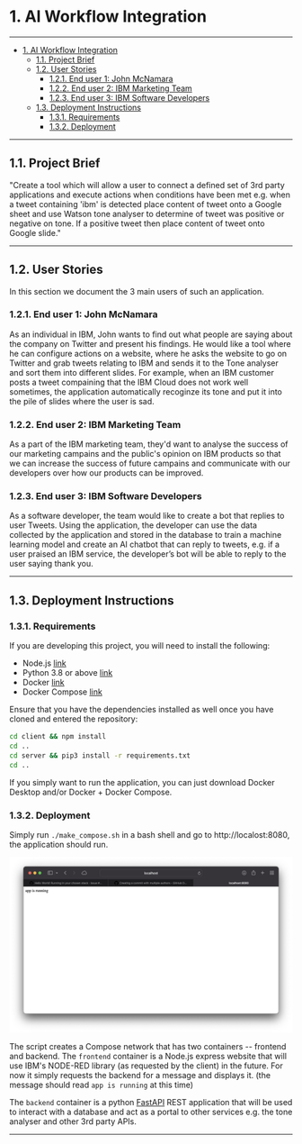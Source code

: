 # 1. AI Workflow Integration

---

- [1. AI Workflow Integration](#1-ai-workflow-integration)
  - [1.1. Project Brief](#11-project-brief)
  - [1.2. User Stories](#12-user-stories)
    - [1.2.1. End user 1: John McNamara](#121-end-user-1-john-mcnamara)
    - [1.2.2. End user 2: IBM Marketing Team](#122-end-user-2-ibm-marketing-team)
    - [1.2.3. End user 3: IBM Software Developers](#123-end-user-3-ibm-software-developers)
  - [1.3. Deployment Instructions](#13-deployment-instructions)
    - [1.3.1. Requirements](#131-requirements)
    - [1.3.2. Deployment](#132-deployment)

---

##  1.1. Project Brief

"Create a tool which will allow a user to connect a defined set of 3rd party applications and execute actions when conditions have been met e.g. when a tweet containing 'ibm' is detected place content of tweet onto a Google sheet and use Watson tone analyser to determine of tweet was positive or negative on tone. If a positive tweet then place content of tweet onto Google slide."

---

## 1.2. User Stories

In this section we document the 3 main users of such an application.

### 1.2.1. End user 1: John McNamara

As an individual in IBM, John wants to find out what people are saying about the company on Twitter and present his findings. He would like a tool where he can configure actions on a website, where he asks the website to go on Twitter and grab tweets relating to IBM and sends it to the Tone analyser and sort them into different slides. For example, when an IBM customer posts a tweet compaining that the IBM Cloud does not work well sometimes, the application automatically recoginze its tone and put it into the pile of slides where the user is sad.

### 1.2.2. End user 2: IBM Marketing Team

As a part of the IBM marketing team, they'd want to analyse the success of our marketing campains and the public's opinion on IBM products so that we can increase the success of future campains and communicate with our developers over how our products can be improved.

### 1.2.3. End user 3: IBM Software Developers

As a software developer, the team would like to create a bot that replies to user Tweets. Using the application, the developer can use the data collected by the application and stored in the database to train a machine learning model and create an AI chatbot that can reply to tweets, e.g. if a user praised an IBM service, the developer’s bot will be able to reply to the user saying thank you.

---

## 1.3. Deployment Instructions

### 1.3.1. Requirements

If you are developing this project, you will need to install the following: 

- Node.js [link][1]
- Python 3.8 or above [link][2]
- Docker [link][3]
- Docker Compose [link][4]

Ensure that you have the dependencies installed as well once you have cloned and entered the repository:

```sh
cd client && npm install
cd ..
cd server && pip3 install -r requirements.txt
cd ..
```

If you simply want to run the application, you can just download Docker Desktop and/or Docker + Docker Compose.

### 1.3.2. Deployment 

Simply run `./make_compose.sh` in a bash shell and go to http://localost:8080, the application should run.

![hello_world_app](readme_assets/hello_world.png)

The script creates a Compose network that has two containers -- frontend and backend. The `frontend` container is a Node.js express website that will use IBM's NODE-RED library (as requested by the client) in the future. For now it simply requests the backend for a message and displays it. (the message should read `app is running` at this time)

The `backend` container is a python [FastAPI][5] REST application that will be used to interact with a database and act as a portal to other services e.g. the tone analyser and other 3rd party APIs.

---

[1]:https://nodejs.org/en/
[2]:https://www.python.org
[3]:https://docs.docker.com/get-docker/
[4]:https://docs.docker.com/compose/install/
[5]:https://fastapi.tiangolo.com
